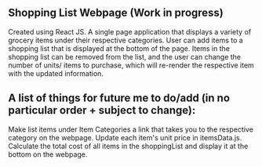 Shopping List Webpage (Work in progress)
- 
Created using React JS.
A single page application that displays a variety of grocery items under their respective categories.
User can add items to a shopping list that is displayed at the bottom of the page.
Items in the shopping list can be removed from the list, and the user can change the number of units/ items to purchase, which will re-render the respective item with the updated information.

A list of things for future me to do/add (in no particular order + subject to change):
- 
Make list items under Item Categories a link that takes you to the respective category on the webpage.
Update each item's unit price in itemsData.js. Calculate the total cost of all items in the shoppingList and display it at the bottom on the webpage.


